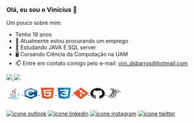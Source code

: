 ### Olá, eu sou o Vinícius 👋

Um pouco sobre mim:
- Tenho 19 anos
- 🔭 Atualmente estou procurando um emprego
- 🌱 Estudando JAVA E SQL server
- 🖥️ Cursando Ciência da Computação na UAM
- 📫 Entre em contato comigo pelo e-mail: vini_dsbarros@hotmail.com


<div>
  <a href="https://github.com/ViniSBarros">
  <img height="160em" src="https://github-readme-stats.vercel.app/api?username=ViniSBarros&show_icons=true&theme=dark&include_all_commits=true&count_private=true"/>
  <img height="160em" src="https://github-readme-stats.vercel.app/api/top-langs/?username=ViniSBarros&layout=compact&langs_count=7&theme=dark"/>
</div>
<div style="display: inline_block"><br>
  <img align="center" alt="Rafa-CSS" height="30" width="40" src="https://raw.githubusercontent.com/devicons/devicon/master/icons/java/java-original.svg">
  <img align="center" alt="Rafa-CSS" height="30" width="40" src="https://raw.githubusercontent.com/devicons/devicon/master/icons/c/c-original.svg">
  <img align="center" alt="Rafa-HTML" height="30" width="40" src="https://raw.githubusercontent.com/devicons/devicon/master/icons/html5/html5-original.svg">
  <img align="center" alt="Rafa-CSS" height="30" width="40" src="https://raw.githubusercontent.com/devicons/devicon/master/icons/css3/css3-original.svg">
  <img align="center" alt="Rafa-CSS" height="30" width="40" src="https://raw.githubusercontent.com/devicons/devicon/master/icons/git/git-original.svg">
  <img align="center" alt="Rafa-CSS" height="30" width="40" src="https://raw.githubusercontent.com/devicons/devicon/master/icons/github/github-original.svg">
  <img align="center" alt="Rafa-CSS" height="30" width="40" src="https://raw.githubusercontent.com/devicons/devicon/master/icons/microsoftsqlserver/microsoftsqlserver-plain.svg">
</div>
  
  ##
 
<div> 
  <a href = "mailto:vini_dsbarros@hotmail.com" target="_blank" rel="external"><img src="https://img.shields.io/badge/Microsoft_Outlook-0078D4?style=for-the-badge&logo=microsoft-outlook&logoColor=white" alt="icone outlook"></a>
  <a href="https://www.linkedin.com/in/vin%C3%ADcius-barros-3b43a7213/" target="_blank" rel="external"><img src="https://img.shields.io/badge/-LinkedIn-%230077B5?style=for-the-badge&logo=linkedin&logoColor=white" alt="icone linkedin"></a> 
  <a href="https://www.instagram.com/vinis_barross/" target="_blank" rel="external"><img src="https://img.shields.io/badge/-Instagram-%23E4405F?style=for-the-badge&logo=instagram&logoColor=white" alt="icone instagram"></a>
  <a href = "https://twitter.com/ViniS_barros" target="_blank" rel="external"><img src="https://img.shields.io/badge/Twitter-1DA1F2?style=for-the-badge&logo=twitter&logoColor=white" alt="icone twitter"></a>
 
</div>
